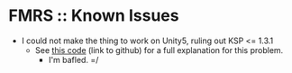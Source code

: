 # FMRS :: Known Issues

* I could not make the thing to work on Unity5, ruling out KSP \<= 1.3.1
	+ See [this code](https://github.com/net-lisias-kspu/FMRS/blob/e6008f51fc60dc2608de78b11fb44cd2daa85aae/Source/FMRS/FMRS_Util.cs#L206) (link to github) for a full explanation for this problem.
		- I'm bafled. =/  	
